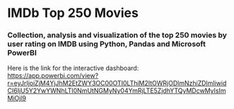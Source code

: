 # IMDb Top 250 Movies

### Collection, analysis and visualization of the top 250 movies by user rating on IMDB using Python, Pandas and Microsoft PowerBI

Here is the link for the interactive dashboard: 
https://app.powerbi.com/view?r=eyJrIjoiZjM4YjJhM2EtZWY3OC00OTI0LThiM2ItOWRjODlmNzhiZDlmIiwidCI6IjU5Y2YwYWNhLTI0NmUtNGMyNy04YmRjLTE5ZjdhYTQyMDcwMyIsImMiOjl9
